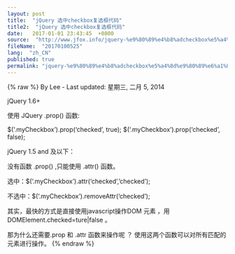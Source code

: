 ```yaml
---
layout: post
title:  "jQuery 选中checkbox复选框代码"
title2:  "jQuery 选中checkbox复选框代码"
date:   2017-01-01 23:43:45  +0800
source:  "http://www.jfox.info/jquery-%e9%80%89%e4%b8%adcheckbox%e5%a4%8d%e9%80%89%e6%a1%86%e4%bb%a3%e7%a0%81.html"
fileName:  "20170100525"
lang:  "zh_CN"
published: true
permalink: "jquery-%e9%80%89%e4%b8%adcheckbox%e5%a4%8d%e9%80%89%e6%a1%86%e4%bb%a3%e7%a0%81.html"
---
```

{% raw %}
By Lee - Last updated: 星期三, 二月 5, 2014

jQuery 1.6+

使用 JQuery .prop() 函数:

$(‘.myCheckbox’).prop(‘checked’, true);
$(‘.myCheckbox’).prop(‘checked’, false);

jQuery 1.5 and 及以下：

没有函数 .prop() ,只能使用  .attr() 函数。

选中：$(‘.myCheckbox’).attr(‘checked’,’checked’);

不选中：$(‘.myCheckbox’).removeAttr(‘checked’);

其实，最快的方式是直接使用javascript操作DOM 元素 ，用 DOMElement.checked=ture|false 。

那为什么还需要.prop 和 .attr 函数来操作呢 ？ 使用这两个函数可以对所有匹配的元素进行操作。
{% endraw %}